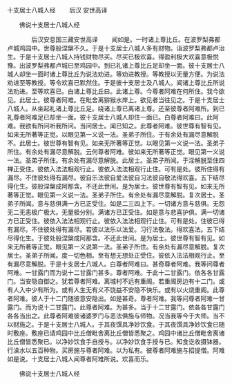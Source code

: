   十支居士八城人经
　　后汉 安世高译




　　佛说十支居士八城人经

　　　　后汉安息国三藏安世高译
　　闻如是。一时诸上尊比丘。在波罗梨弗都卢城鸡园中。世尊般涅槃不久。于是十支居士八城人多有财物。诣波罗梨弗都卢治生。于是十支居士八城人持钱财物尽买。尽买已极欢喜。得盈利极大欢喜意极悦豫。出波罗梨弗都卢城已至鸡园中。到已礼诸上尊比丘足却坐一面。彼十支居士八城人却坐一面时诸上尊比丘为说法劝进。等劝进教授。等教授以无量方便。为说法劝进至等教授。等令欢喜已默然住。于是彼十支居士及八城人。闻诸上尊比丘所说法劝进。至等欢喜已。白诸上尊比丘曰。此诸上尊。今尊者阿难在何所住。我今欲见。此居士。彼尊者阿难。在毗舍离猕猴水岸上。欲见者当往见之。于是十支居士八城人。从坐起礼诸上尊比丘足。绕诸上尊已离诸上尊。还至彼尊者阿难所。到已礼尊者阿难足已却坐一面。彼十支居士八城人却住一面已。白尊者阿难曰。此阿难。我欲有所问听我所问。当问居士。闻已知之。此尊者阿难。彼世尊有智有见。如来无所著等正觉。以眼见第一义说一法。圣弟子所住。于有余处有漏尽意解脱不。此居士。彼世尊有智有见。如来无所著等正觉。以眼见第一义说一法。圣弟子所住。有余处有漏尽意解脱。云何尊者阿难。彼如来无所著等正觉。眼见第一义说一法。圣弟子所住。有余处有漏尽意解脱。此居士。圣弟子所闻。于淫解脱至住四禅正受住。彼依入法法相观行止。彼依入法法相观行止住。可有是处。彼所住得有漏尽。不住彼处得有漏尽。彼自乐法彼自爱法彼自习法彼自敬法得欢喜。五下结尽得化生。彼般涅槃成阿那含。不还此世间。是为居士。彼世尊有智有见。如来无所著等正觉。眼见第一义说一法。圣弟子所住。有余处有漏尽意解脱。复次居士。圣弟子所闻。意与慈俱满一方已正受住。如是二三四上下。一切诸方意与慈俱。无怨无二无恚极广极大。无量极分别。满诸方已正受住。如是意与悲喜护俱。满一切诸方已正受住。彼依入法法相观行止。彼依入法法相观行止住。可有是处。住彼已得有漏尽。不住彼处得有漏尽。若彼以法乐以法爱。习行法敬法。得欢喜法。五下结尽得化生。于彼处般涅槃成阿那含。不还此世间。是为居士。彼世尊有智有见。如来无所著等正觉。眼见第一义说第一法。圣弟子所住。有余处有漏尽意解脱。复次居士。圣弟子所闻。度一切色相。至有想无想处正受住。彼依入法法相观行止。至有漏尽意解脱。于是十支居士八城人。白尊者阿难曰。甚奇尊者阿难。我等问尊者阿难。一甘露门而为说十二甘露门甚多。尊者阿难。于此十二甘露门。依各各甘露门。当安隐自御之。犹若尊者阿难。离城村不远有重阁。若重阁房边有十二门。或有人入中少有所为。或有人生无有义不饶益不安隐不快乐。或有以火烧重阁。此尊者阿难。彼人于十二门随彼意安隐出。如是甚奇。尊者阿难。我等问尊者阿难一甘露门。而为说十二甘露门。此尊者阿难。为甚多。当于十二甘露门。依各各甘露门各各当出之。此尊者阿难彼诸婆罗门与恶法俱施与师物。况当我等今于大师。当不以财施之。于是十支居士八城人。于其夜馔具净妙饮食。于其夜馔具净妙饮食已随时敷座。敷座已请鸡园中比丘僧毗舍离比丘僧皆悉聚之。鸡园中诸比丘僧毗舍离诸比丘僧皆悉聚已。以净妙饮食手自授与。以净妙饮食手授与已。知食讫收摄钵器。行澡水以五百种物。买房施与尊者阿难。以为私有。彼尊者阿难施与招提僧。阿难如是说。十支居士八城人闻尊者阿难所说。欢喜而乐。

　　佛说十支居士八城人经


